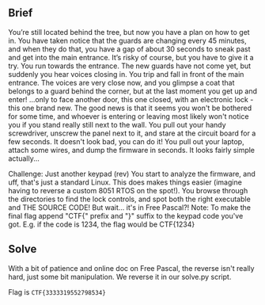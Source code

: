 ## Brief

You’re still located behind the tree, but now you have a plan on how to get in. You have taken notice that the guards are changing every 45 minutes, and when they do that, you have a gap of about 30 seconds to sneak past and get into the main entrance. It’s risky of course, but you have to give it a try. You run towards the entrance. The new guards have not come yet, but suddenly you hear voices closing in. You trip and fall in front of the main entrance. The voices are very close now, and you glimpse a coat that belongs to a guard behind the corner, but at the last moment you get up and enter! ...only to face another door, this one closed, with an electronic lock - this one brand new. The good news is that it seems you won't be bothered for some time, and whoever is entering or leaving most likely won't notice you if you stand really still next to the wall. You pull out your handy screwdriver, unscrew the panel next to it, and stare at the circuit board for a few seconds. It doesn't look bad, you can do it! You pull out your laptop, attach some wires, and dump the firmware in seconds. It looks fairly simple actually...

Challenge: Just another keypad (rev)
You start to analyze the firmware, and uff, that's just a standard Linux. This does makes things easier (imagine having to reverse a custom 8051 RTOS on the spot!). You browse through the directories to find the lock controls, and spot both the right executable and THE SOURCE CODE! But wait... it's in Free Pascal?! Note: To make the final flag append "CTF{" prefix and "}" suffix to the keypad code you've got. E.g. if the code is 1234, the flag would be CTF{1234}

## Solve

With a bit of patience and online doc on Free Pascal, the reverse isn't really hard, just some bit manipulation. We reverse it in our solve.py script.

Flag is `CTF{3333319552798534}`
